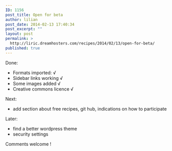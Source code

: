 ```yaml
---
ID: 1156
post_title: Open for beta
author: lilian
post_date: 2014-02-13 17:40:34
post_excerpt: ""
layout: post
permalink: >
  http://liric.dreamhosters.com/recipes/2014/02/13/open-for-beta/
published: true
---
```

Done:
<ul>
	<li>Formats imported: √</li>
	<li>Sidebar links working √</li>
	<li>Some images added √</li>
	<li>Creative commons licence √</li>
</ul>
Next:
<ul>
	<li>add section about free recipes, git hub, indications on how to participate</li>
</ul>
Later:
<ul>
	<li>find a better wordpress theme</li>
	<li>security settings</li>
</ul>
Comments welcome !
